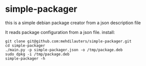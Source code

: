 # simple-packager
this is a simple debian package creator from a json description file

It reads package configuration from a json file.
install:
````
git clone git@github.com:mehdilauters/simple-packager.git
cd simple-packager
./main.py -p simple-packager.json -o /tmp/package.deb
sudo dpkg -i /tmp/package.deb
simple-packager -h
````